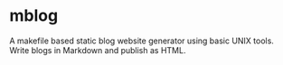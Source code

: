 # mblog
A makefile based static blog website generator using basic UNIX tools. Write blogs in Markdown and publish as HTML.
